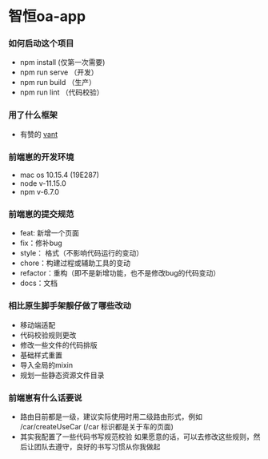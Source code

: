 # 智恒oa-app


### 如何启动这个项目
 - npm install (仅第一次需要)
 - npm run serve （开发）
 - npm run build （生产）
 - npm run lint （代码校验）


### 用了什么框架
 - 有赞的 [vant][1]

### 前端崽的开发环境
 - mac os 10.15.4 (19E287)
 - node v-11.15.0
 - npm v-6.7.0


### 前端崽的提交规范
 - feat: 新增一个页面
 - fix：修补bug
 - style： 格式（不影响代码运行的变动）
 - chore：构建过程或辅助工具的变动
 - refactor：重构（即不是新增功能，也不是修改bug的代码变动）
 - docs：文档


### 相比原生脚手架靓仔做了哪些改动
 - 移动端适配
 - 代码校验规则更改
 - 修改一些文件的代码排版
 - 基础样式重置
 - 导入全局的mixin
 - 规划一些静态资源文件目录


### 前端崽有什么话要说
 - 路由目前都是一级，建议实际使用时用二级路由形式，例如 /car/createUseCar (/car 标识都是关于车的页面)
 - 其实我配置了一些代码书写规范校验  如果愿意的话，可以去修改这些规则，然后让团队去遵守，良好的书写习惯从你我做起

[1]: https://youzan.github.io/vant/#/zh-CN/

